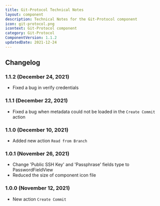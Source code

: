 ```yaml
---
title: Git-Protocol Technical Notes
layout: component
description: Technical Notes for the Git-Protocol component
icon: git-protocol.png
icontext: Git-Protocol component
category: Git-Protocol
ComponentVersion: 1.1.2
updatedDate: 2021-12-24
---
```


## Changelog

### 1.1.2 (December 24, 2021)

* Fixed a bug in verify credentials

### 1.1.1 (December 22, 2021)

* Fixed a bug when metadata could not be loaded in the `Create Commit` action

### 1.1.0 (December 10, 2021)

* Added new action `Read from Branch`

### 1.0.1 (November 26, 2021)

* Change 'Public SSH Key' and 'Passphrase' fields type to PasswordFieldView
* Reduced the size of component icon file

### 1.0.0 (November 12, 2021)

* New action `Create Commit`
